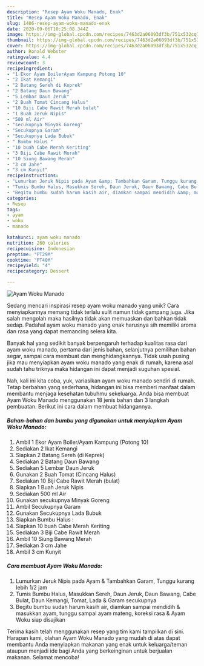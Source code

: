 ```yaml
---
description: "Resep Ayam Woku Manado, Enak"
title: "Resep Ayam Woku Manado, Enak"
slug: 1406-resep-ayam-woku-manado-enak
date: 2020-09-06T10:25:08.344Z
image: https://img-global.cpcdn.com/recipes/7463d2a06093df3b/751x532cq70/ayam-woku-manado-foto-resep-utama.jpg
thumbnail: https://img-global.cpcdn.com/recipes/7463d2a06093df3b/751x532cq70/ayam-woku-manado-foto-resep-utama.jpg
cover: https://img-global.cpcdn.com/recipes/7463d2a06093df3b/751x532cq70/ayam-woku-manado-foto-resep-utama.jpg
author: Ronald Webster
ratingvalue: 4.4
reviewcount: 3
recipeingredient:
- "1 Ekor Ayam BoilerAyam Kampung Potong 10"
- "2 Ikat Kemangi"
- "2 Batang Sereh di Keprek"
- "2 Batang Daun Bawang"
- "5 Lembar Daun Jeruk"
- "2 Buah Tomat Cincang Halus"
- "10 Biji Cabe Rawit Merah bulat"
- "1 Buah Jeruk Nipis"
- "500 ml Air"
- "secukupnya Minyak Goreng"
- "Secukupnya Garam"
- "Secukupnya Lada Bubuk"
- " Bumbu Halus "
- "10 buah Cabe Merah Keriting"
- "3 Biji Cabe Rawit Merah"
- "10 Siung Bawang Merah"
- "3 cm Jahe"
- "3 cm Kunyit"
recipeinstructions:
- "Lumurkan Jeruk Nipis pada Ayam &amp; Tambahkan Garam, Tunggu kurang lebih 1/2 jam"
- "Tumis Bumbu Halus, Masukkan Sereh, Daun Jeruk, Daun Bawang, Cabe Bulat, Daun Kemangi, Tomat, Lada &amp; Garam secukupnya"
- "Begitu bumbu sudah harum kasih air, diamkan sampai mendidih &amp; masukkan ayam, tunggu sampai ayam mateng, koreksi rasa &amp; Ayam Woku siap disajikan"
categories:
- Resep
tags:
- ayam
- woku
- manado

katakunci: ayam woku manado 
nutrition: 260 calories
recipecuisine: Indonesian
preptime: "PT29M"
cooktime: "PT40M"
recipeyield: "4"
recipecategory: Dessert

---
```



![Ayam Woku Manado](https://img-global.cpcdn.com/recipes/7463d2a06093df3b/751x532cq70/ayam-woku-manado-foto-resep-utama.jpg)

Sedang mencari inspirasi resep ayam woku manado yang unik? Cara menyiapkannya memang tidak terlalu sulit namun tidak gampang juga. Jika salah mengolah maka hasilnya tidak akan memuaskan dan bahkan tidak sedap. Padahal ayam woku manado yang enak harusnya sih memiliki aroma dan rasa yang dapat memancing selera kita.

Banyak hal yang sedikit banyak berpengaruh terhadap kualitas rasa dari ayam woku manado, pertama dari jenis bahan, selanjutnya pemilihan bahan segar, sampai cara membuat dan menghidangkannya. Tidak usah pusing jika mau menyiapkan ayam woku manado yang enak di rumah, karena asal sudah tahu triknya maka hidangan ini dapat menjadi suguhan spesial.




Nah, kali ini kita coba, yuk, variasikan ayam woku manado sendiri di rumah. Tetap berbahan yang sederhana, hidangan ini bisa memberi manfaat dalam membantu menjaga kesehatan tubuhmu sekeluarga. Anda bisa membuat Ayam Woku Manado menggunakan 18 jenis bahan dan 3 langkah pembuatan. Berikut ini cara dalam membuat hidangannya.

<!--inarticleads1-->

##### Bahan-bahan dan bumbu yang digunakan untuk menyiapkan Ayam Woku Manado:

1. Ambil 1 Ekor Ayam Boiler/Ayam Kampung (Potong 10)
1. Sediakan 2 Ikat Kemangi
1. Siapkan 2 Batang Sereh (di Keprek)
1. Sediakan 2 Batang Daun Bawang
1. Sediakan 5 Lembar Daun Jeruk
1. Gunakan 2 Buah Tomat (Cincang Halus)
1. Sediakan 10 Biji Cabe Rawit Merah (bulat)
1. Siapkan 1 Buah Jeruk Nipis
1. Sediakan 500 ml Air
1. Gunakan secukupnya Minyak Goreng
1. Ambil Secukupnya Garam
1. Gunakan Secukupnya Lada Bubuk
1. Siapkan  Bumbu Halus :
1. Siapkan 10 buah Cabe Merah Keriting
1. Sediakan 3 Biji Cabe Rawit Merah
1. Ambil 10 Siung Bawang Merah
1. Sediakan 3 cm Jahe
1. Ambil 3 cm Kunyit




<!--inarticleads2-->

##### Cara membuat Ayam Woku Manado:

1. Lumurkan Jeruk Nipis pada Ayam &amp; Tambahkan Garam, Tunggu kurang lebih 1/2 jam
1. Tumis Bumbu Halus, Masukkan Sereh, Daun Jeruk, Daun Bawang, Cabe Bulat, Daun Kemangi, Tomat, Lada &amp; Garam secukupnya
1. Begitu bumbu sudah harum kasih air, diamkan sampai mendidih &amp; masukkan ayam, tunggu sampai ayam mateng, koreksi rasa &amp; Ayam Woku siap disajikan




Terima kasih telah menggunakan resep yang tim kami tampilkan di sini. Harapan kami, olahan Ayam Woku Manado yang mudah di atas dapat membantu Anda menyiapkan makanan yang enak untuk keluarga/teman ataupun menjadi ide bagi Anda yang berkeinginan untuk berjualan makanan. Selamat mencoba!
